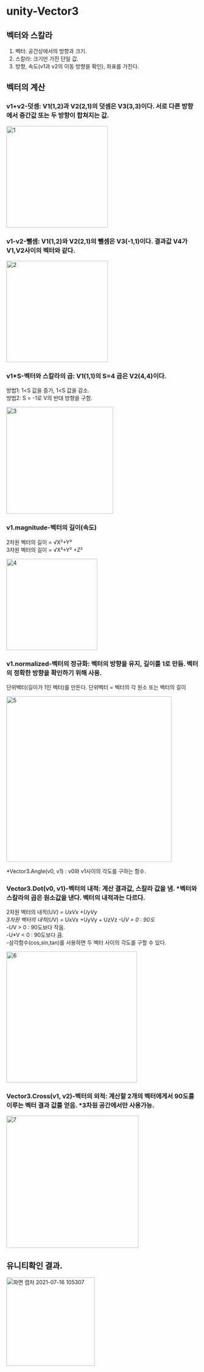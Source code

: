 # unity-Vector3

## 벡터와 스칼라   
1. 벡터: 공간상에서의 방향과 크기.   
2. 스칼라: 크기만 가진 단일 값.   
3. 방향, 속도(v1과 v2의 이동 방향을 확인), 좌표를 가진다.   

## 벡터의 계산   
### v1+v2-덧셈: V1(1,2)과 V2(2,1)의 덧셈은 V3(3,3)이다. 서로 다른 방향에서 중간값 또는 두 방향이 합쳐지는 값.   


<img width="266" alt="1" src="https://user-images.githubusercontent.com/48555909/125881569-eec8f3cd-ea6e-4c11-86c7-c7e50fff4b20.png">


### v1-v2-뺄셈: V1(1,2)와 V2(2,1)의 뺄셈은 V3(-1,1)이다. 결과값 V4가 V1,V2사이의 벡터와 같다.   


<img width="266" alt="2" src="https://user-images.githubusercontent.com/48555909/125881597-e2672f98-0c23-429c-a697-f03f294d7e27.png">


### v1*S-벡터와 스칼라의 곱: V1(1,1)의 S=4 곱은 V2(4,4)이다.    
방법1: 1<S 값을 증가, 1<S 값을 감소.   
방법2: S = -1로 V의 반대 방향을 구함.


<img width="280" alt="3" src="https://user-images.githubusercontent.com/48555909/125881606-2a3e6d18-5914-4ce4-bf4c-c00cdb130385.png">


### v1.magnitude-벡터의 길이(속도)   
2차원 벡터의 길이 = √X²+Y²   
3차원 벡터의 길이 = √X²+Y² +Z²  


<img width="239" alt="4" src="https://user-images.githubusercontent.com/48555909/125881620-53a628ec-b64f-4d9f-9d9e-55d8338f504d.png">


### v1.normalized-벡터의 정규화: 벡터의 방향을 유지, 길이를 1로 만듬. 벡터의 정확한 방향을 확인하기 위해 사용.   
단위벡터(길이가 1인 벡터)를 만든다. 단위벡터 = 벡터의 각 원소 또는 벡터의 길이   


<img width="434" alt="5" src="https://user-images.githubusercontent.com/48555909/125881659-df8ad4f3-de75-4781-b16e-711ef9ca82c6.png">

*Vector3.Angle(v0, v1) : v0와 v1사이의 각도를 구하는 함수.
### Vector3.Dot(v0, v1)-벡터의 내적: 계산 결과값, 스칼라 값을 냄. *벡터와 스칼라의 곱은 원소값을 낸다. 벡터의 내적과는 다르다.   
2차원 벡터의 내적(U*V) = UxVx +UyVy   
3차원 벡터의 내적(U*V) = UxVx +UyVy + UzVz
-U*V = 0 : 90도   
-U*V > 0 : 90도보다 작음.   
-U*V < 0 : 90도보다 큼.   
-삼각함수(cos,sin,tan)를 사용하면 두 벡터 사이의 각도를 구할 수 있다.   


<img width="343" alt="6" src="https://user-images.githubusercontent.com/48555909/125881683-0b2bbc07-502d-4e07-bd60-6e889f38fb34.png">



### Vector3.Cross(v1, v2)-벡터의 외적: 계산할 2개의 벡터에게서 90도를 이루는 벡터 결과 값를 얻음.   *3차원 공간에서만 사용가능.   


<img width="347" alt="7" src="https://user-images.githubusercontent.com/48555909/125881718-febf0a15-1256-4105-ba02-79a12206b405.png">


## 유니티확인 결과.


<img width="232" alt="화면 캡처 2021-07-16 105307" src="https://user-images.githubusercontent.com/48555909/125881882-d9fc6da8-b240-4306-9c97-7ae1acff76e1.png">
